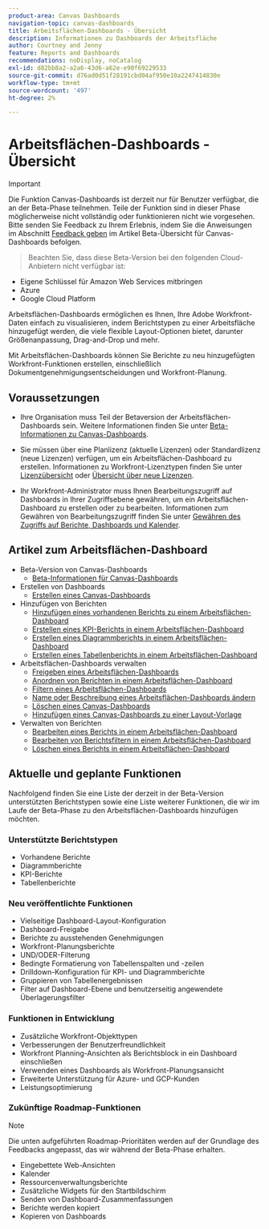 ```yaml
---
product-area: Canvas Dashboards
navigation-topic: canvas-dashboards
title: Arbeitsflächen-Dashboards - Übersicht
description: Informationen zu Dashboards der Arbeitsfläche
author: Courtney and Jenny
feature: Reports and Dashboards
recommendations: noDisplay, noCatalog
exl-id: d82bb8a2-a2a6-43d6-a62e-e90f69229533
source-git-commit: d76ad0d51f28191cbd04af950e10a2247414830e
workflow-type: tm+mt
source-wordcount: '497'
ht-degree: 2%

---
```


# Arbeitsflächen-Dashboards - Übersicht

>[!IMPORTANT]
>
>Die Funktion Canvas-Dashboards ist derzeit nur für Benutzer verfügbar, die an der Beta-Phase teilnehmen. Teile der Funktion sind in dieser Phase möglicherweise nicht vollständig oder funktionieren nicht wie vorgesehen. Bitte senden Sie Feedback zu Ihrem Erlebnis, indem Sie die Anweisungen im Abschnitt [Feedback geben](/help/quicksilver/product-announcements/betas/canvas-dashboards-beta/canvas-dashboards-beta-information.md#provide-feedback) im Artikel Beta-Übersicht für Canvas-Dashboards befolgen.<br>
>>Beachten Sie, dass diese Beta-Version bei den folgenden Cloud-Anbietern nicht verfügbar ist:
>
>* Eigene Schlüssel für Amazon Web Services mitbringen
>* Azure
>* Google Cloud Platform

Arbeitsflächen-Dashboards ermöglichen es Ihnen, Ihre Adobe Workfront-Daten einfach zu visualisieren, indem Berichtstypen zu einer Arbeitsfläche hinzugefügt werden, die viele flexible Layout-Optionen bietet, darunter Größenanpassung, Drag-and-Drop und mehr.

Mit Arbeitsflächen-Dashboards können Sie Berichte zu neu hinzugefügten Workfront-Funktionen erstellen, einschließlich Dokumentgenehmigungsentscheidungen und Workfront-Planung.


## Voraussetzungen

* Ihre Organisation muss Teil der Betaversion der Arbeitsflächen-Dashboards sein. Weitere Informationen finden Sie unter [Beta-Informationen zu Canvas-Dashboards](/help/quicksilver/product-announcements/betas/canvas-dashboards-beta/canvas-dashboards-beta-information.md).

* Sie müssen über eine Planlizenz (aktuelle Lizenzen) oder Standardlizenz (neue Lizenzen) verfügen, um ein Arbeitsflächen-Dashboard zu erstellen. Informationen zu Workfront-Lizenztypen finden Sie unter [Lizenzübersicht](/help/quicksilver/administration-and-setup/add-users/access-levels-and-object-permissions/wf-licenses.md) oder [Übersicht über neue Lizenzen](/help/quicksilver/administration-and-setup/add-users/how-access-levels-work/licenses-overview.md).

* Ihr Workfront-Administrator muss Ihnen Bearbeitungszugriff auf Dashboards in Ihrer Zugriffsebene gewähren, um ein Arbeitsflächen-Dashboard zu erstellen oder zu bearbeiten. Informationen zum Gewähren von Bearbeitungszugriff finden Sie unter [Gewähren des Zugriffs auf Berichte, Dashboards und Kalender](/help/quicksilver/administration-and-setup/add-users/configure-and-grant-access/grant-access-reports-dashboards-calendars.md).

## Artikel zum Arbeitsflächen-Dashboard

* Beta-Version von Canvas-Dashboards
   * [Beta-Informationen für Canvas-Dashboards](/help/quicksilver/product-announcements/betas/canvas-dashboards-beta/canvas-dashboards-beta-information.md)
* Erstellen von Dashboards
   * [Erstellen eines Canvas-Dashboards](/help/quicksilver/reports-and-dashboards/canvas-dashboards/create-dashboards/create-dashboards.md)
* Hinzufügen von Berichten
   * [Hinzufügen eines vorhandenen Berichts zu einem Arbeitsflächen-Dashboard](/help/quicksilver/reports-and-dashboards/canvas-dashboards/add-reports/add-existing-report.md)
   * [Erstellen eines KPI-Berichts in einem Arbeitsflächen-Dashboard](/help/quicksilver/reports-and-dashboards/canvas-dashboards/add-reports/build-kpi-report.md)
   * [Erstellen eines Diagrammberichts in einem Arbeitsflächen-Dashboard](/help/quicksilver/reports-and-dashboards/canvas-dashboards/add-reports/build-chart-report.md)
   * [Erstellen eines Tabellenberichts in einem Arbeitsflächen-Dashboard](/help/quicksilver/reports-and-dashboards/canvas-dashboards/add-reports/build-table-report.md)
* Arbeitsflächen-Dashboards verwalten
   * [Freigeben eines Arbeitsflächen-Dashboards](/help/quicksilver/reports-and-dashboards/canvas-dashboards/manage-canvas-dashboards/share-canvas-dashboard.md)
   * [Anordnen von Berichten in einem Arbeitsflächen-Dashboard](/help/quicksilver/reports-and-dashboards/canvas-dashboards/manage-canvas-dashboards/arrange-reports-in-dashboard.md)
   * [Filtern eines Arbeitsflächen-Dashboards](/help/quicksilver/reports-and-dashboards/canvas-dashboards/manage-canvas-dashboards/filter-canvas-dashboard.md)
   * [Name oder Beschreibung eines Arbeitsflächen-Dashboards ändern](/help/quicksilver/reports-and-dashboards/canvas-dashboards/manage-canvas-dashboards/change-name-or-description-of-dashboard.md)
   * [Löschen eines Canvas-Dashboards](/help/quicksilver/reports-and-dashboards/canvas-dashboards/manage-canvas-dashboards/delete-a-canvas-dashboard.md)
   * [Hinzufügen eines Canvas-Dashboards zu einer Layout-Vorlage](/help/quicksilver/reports-and-dashboards/canvas-dashboards/manage-canvas-dashboards/add-dashboard-to-layout-template.md)
* Verwalten von Berichten
   * [Bearbeiten eines Berichts in einem Arbeitsflächen-Dashboard](/help/quicksilver/reports-and-dashboards/canvas-dashboards/manage-reports/edit-a-report.md)
   * [Bearbeiten von Berichtsfiltern in einem Arbeitsflächen-Dashboard](/help/quicksilver/reports-and-dashboards/canvas-dashboards/manage-reports/edit-report-filters.md)
   * [Löschen eines Berichts in einem Arbeitsflächen-Dashboard](/help/quicksilver/reports-and-dashboards/canvas-dashboards/manage-reports/delete-a-report.md)

## Aktuelle und geplante Funktionen

Nachfolgend finden Sie eine Liste der derzeit in der Beta-Version unterstützten Berichtstypen sowie eine Liste weiterer Funktionen, die wir im Laufe der Beta-Phase zu den Arbeitsflächen-Dashboards hinzufügen möchten.

### Unterstützte Berichtstypen

* Vorhandene Berichte
* Diagrammberichte
* KPI-Berichte
* Tabellenberichte

### Neu veröffentlichte Funktionen

* Vielseitige Dashboard-Layout-Konfiguration
* Dashboard-Freigabe
* Berichte zu ausstehenden Genehmigungen
* Workfront-Planungsberichte
* UND/ODER-Filterung
* Bedingte Formatierung von Tabellenspalten und -zeilen
* Drilldown-Konfiguration für KPI- und Diagrammberichte
* Gruppieren von Tabellenergebnissen
* Filter auf Dashboard-Ebene und benutzerseitig angewendete Überlagerungsfilter


### Funktionen in Entwicklung

* Zusätzliche Workfront-Objekttypen
* Verbesserungen der Benutzerfreundlichkeit
* Workfront Planning-Ansichten als Berichtsblock in ein Dashboard einschließen
* Verwenden eines Dashboards als Workfront-Planungsansicht
* Erweiterte Unterstützung für Azure- und GCP-Kunden
* Leistungsoptimierung

### Zukünftige Roadmap-Funktionen

>[!NOTE]
>
>Die unten aufgeführten Roadmap-Prioritäten werden auf der Grundlage des Feedbacks angepasst, das wir während der Beta-Phase erhalten.

* Eingebettete Web-Ansichten
* Kalender
* Ressourcenverwaltungsberichte
* Zusätzliche Widgets für den Startbildschirm
* Senden von Dashboard-Zusammenfassungen
* Berichte werden kopiert
* Kopieren von Dashboards


